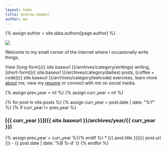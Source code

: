 ```yaml
---
layout: home
title: Andrew Hawker
author: me
---
```

{% assign author = site.data.authors[page.author] %}
<div class="col-6 float-right">
  <div class="p-2 mr-2">
    <img class="avatar circle" src="{{ author.picture }}">
  </div>
</div>

Welcome to my small corner of the internet where I occasionally write things.

View [long-form]({{ site.baseurl }}/archives/category/writings) writing, [short-form]({{ site.baseurl }}/archives/category/dailies) posts, [coffee + code]({{ site.baseurl }}/archives/category/leetcode) exercises, learn more [about](about) me, view my [resume](assets/resume.pdf) or connect with me on social media.

{% assign prev_year = nil %}
{% assign curr_year = nil %}

{% for post in site.posts %}
{% assign curr_year = post.date | date: "%Y" %}
{% if curr_year != prev_year %}
### [{{ curr_year }}]({{ site.baseurl }}/archives/year/{{ curr_year }})
{% assign prev_year = curr_year %}{% endif %} * [{{ post.title }}]({{ post.url }}) - {{ post.date | date: '%B %-d' }}
{% endfor %}
